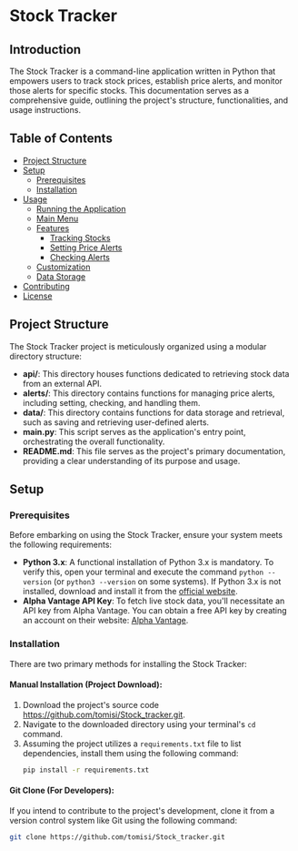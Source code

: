 # Stock Tracker

## Introduction

The Stock Tracker is a command-line application written in Python that empowers users to track stock prices, establish price alerts, and monitor those alerts for specific stocks. This documentation serves as a comprehensive guide, outlining the project's structure, functionalities, and usage instructions.

## Table of Contents

- [Project Structure](#project-structure)
- [Setup](#setup)
  - [Prerequisites](#prerequisites)
  - [Installation](#installation)
- [Usage](#usage)
  - [Running the Application](#running-the-application)
  - [Main Menu](#main-menu)
  - [Features](#features)
    - [Tracking Stocks](#tracking-stocks)
    - [Setting Price Alerts](#setting-price-alerts)
    - [Checking Alerts](#checking-alerts)
  - [Customization](#customization)
  - [Data Storage](#data-storage)
- [Contributing](#contributing)
- [License](#license)

## Project Structure

The Stock Tracker project is meticulously organized using a modular directory structure:

- **api/**: This directory houses functions dedicated to retrieving stock data from an external API.
- **alerts/**: This directory contains functions for managing price alerts, including setting, checking, and handling them.
- **data/**: This directory contains functions for data storage and retrieval, such as saving and retrieving user-defined alerts.
- **main.py**: This script serves as the application's entry point, orchestrating the overall functionality.
- **README.md**: This file serves as the project's primary documentation, providing a clear understanding of its purpose and usage.

## Setup

### Prerequisites

Before embarking on using the Stock Tracker, ensure your system meets the following requirements:

- **Python 3.x**: A functional installation of Python 3.x is mandatory. To verify this, open your terminal and execute the command `python --version` (or `python3 --version` on some systems). If Python 3.x is not installed, download and install it from the [official website](https://www.python.org/downloads/).
- **Alpha Vantage API Key**: To fetch live stock data, you'll necessitate an API key from Alpha Vantage. You can obtain a free API key by creating an account on their website: [Alpha Vantage](https://www.alphavantage.co/).

### Installation

There are two primary methods for installing the Stock Tracker:

#### Manual Installation (Project Download):

1. Download the project's source code https://github.com/tomisi/Stock_tracker.git.
2. Navigate to the downloaded directory using your terminal's `cd` command.
3. Assuming the project utilizes a `requirements.txt` file to list dependencies, install them using the following command:
    ```bash
    pip install -r requirements.txt
    ```

#### Git Clone (For Developers):

If you intend to contribute to the project's development, clone it from a version control system like Git using the following command:
```bash
git clone https://github.com/tomisi/Stock_tracker.git
